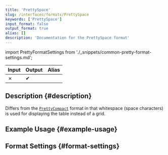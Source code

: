 ```yaml
---
title: 'PrettySpace'
slug: /interfaces/formats/PrettySpace
keywords: ['PrettySpace']
input_format: false
output_format: true
alias: []
description: 'Documentation for the PrettySpace format'
---
```


import PrettyFormatSettings from './_snippets/common-pretty-format-settings.md';

| Input | Output  | Alias |
|-------|---------|-------|
| ✗     | ✔       |       |

## Description {#description}

Differs from the [`PrettyCompact`](./PrettyCompact.md) format in that whitespace 
(space characters) is used for displaying the table instead of a grid.

## Example Usage {#example-usage}

## Format Settings {#format-settings}

<PrettyFormatSettings/>